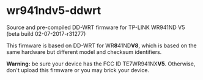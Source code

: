 # wr941ndv5-ddwrt
Source and pre-compiled DD-WRT firmware for TP-LINK WR941ND V5 (beta build 02-07-2017-r31277)

This firmware is based on DD-WRT for WR**8**41ND**V8**, which is based on the same hardware but different model and checksum identifiers.

**Warning:** be sure your device has the FCC ID TE7WR941NX**V5**. Otherwise, don't upload this firmware or you may brick your device.
